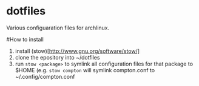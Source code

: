dotfiles
========

Various configuaration files for archlinux.

#How to install

1. install (stow)[http://www.gnu.org/software/stow/]
2. clone the epository into ~/dotfiles
3. run `stow <package>` to symlink all configuration files for that package to $HOME (e.g. `stow compton`
will symlink compton.conf to ~/.config/compton.conf
